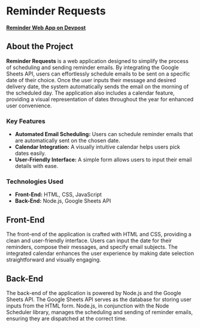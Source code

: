 
# Reminder Requests

[**Reminder Web App on Devpost**](https://devpost.com/software/reminder-requests-app)

## About the Project

**Reminder Requests** is a web application designed to simplify the process of scheduling and sending reminder emails. By integrating the Google Sheets API, users can effortlessly schedule emails to be sent on a specific date of their choice. Once the user inputs their message and desired delivery date, the system automatically sends the email on the morning of the scheduled day. The application also includes a calendar feature, providing a visual representation of dates throughout the year for enhanced user convenience.

### Key Features

- **Automated Email Scheduling:** Users can schedule reminder emails that are automatically sent on the chosen date.
- **Calendar Integration:** A visually intuitive calendar helps users pick dates easily.
- **User-Friendly Interface:** A simple form allows users to input their email details with ease.

### Technologies Used

- **Front-End:** HTML, CSS, JavaScript
- **Back-End:** Node.js, Google Sheets API

## Front-End

The front-end of the application is crafted with HTML and CSS, providing a clean and user-friendly interface. Users can input the date for their reminders, compose their messages, and specify email subjects. The integrated calendar enhances the user experience by making date selection straightforward and visually engaging.

## Back-End

The back-end of the application is powered by Node.js and the Google Sheets API. The Google Sheets API serves as the database for storing user inputs from the HTML form. Node.js, in conjunction with the Node Scheduler library, manages the scheduling and sending of reminder emails, ensuring they are dispatched at the correct time.

